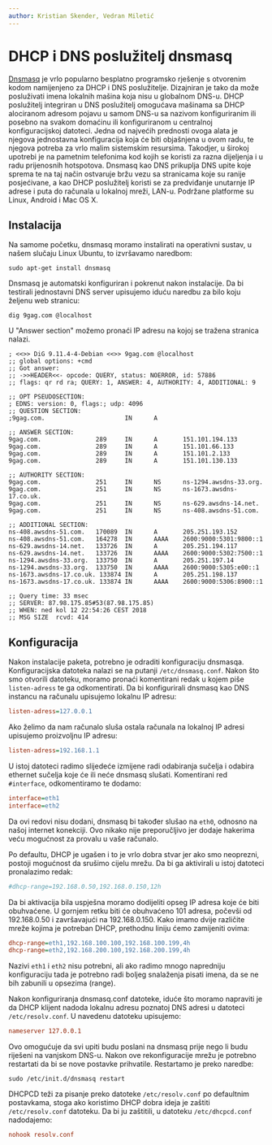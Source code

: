 ```yaml
---
author: Kristian Skender, Vedran Miletić
---
```


# DHCP i DNS poslužitelj dnsmasq

[Dnsmasq](https://thekelleys.org.uk/dnsmasq/doc.html) je vrlo popularno besplatno programsko rješenje s otvorenim kodom namijenjeno za DHCP i DNS poslužitelje. Dizajniran je tako da može posluživati imena lokalnih mašina koja nisu u globalnom DNS-u. DHCP poslužitelj integriran u DNS poslužitelj omogućava mašinama sa DHCP alociranom adresom pojavu u samom DNS-u sa nazivom konfiguriranim ili posebno na svakom domaćinu ili konfiguriranom u centralnoj konfiguracijskoj datoteci. Jedna od najvećih prednosti ovoga alata je njegova jednostavna konfiguracija koja će biti objašnjena u ovom radu, te njegova potreba za vrlo malim sistemskim resursima. Takodjer, u širokoj upotrebi je na pametnim telefonima kod kojih se koristi za razna dijeljenja i u radu prijenosnih hotspotova. Dnsmasq kao DNS prikuplja DNS upite koje sprema te na taj način ostvaruje bržu vezu sa stranicama koje su ranije posjećivane, a kao DHCP poslužitelj koristi se za predviđanje unutarnje IP adrese i puta do računala u lokalnoj mreži, LAN-u. Podržane platforme su Linux, Android i Mac OS X.

## Instalacija

Na samome početku, dnsmasq moramo instalirati na operativni sustav, u našem slučaju Linux Ubuntu, to izvršavamo naredbom:

``` shell
sudo apt-get install dnsmasq
```

Dnsmasq je automatski konfiguriran i pokrenut nakon instalacije. Da bi testirali jednostavni DNS server upisujemo iduću naredbu za bilo koju željenu web stranicu:

``` shell
dig 9gag.com @localhost
```

U "Answer section" možemo pronaći IP adresu na kojoj se tražena stranica nalazi.

``` shell-session
; <<>> DiG 9.11.4-4-Debian <<>> 9gag.com @localhost
;; global options: +cmd
;; Got answer:
;; ->>HEADER<<- opcode: QUERY, status: NOERROR, id: 57886
;; flags: qr rd ra; QUERY: 1, ANSWER: 4, AUTHORITY: 4, ADDITIONAL: 9

;; OPT PSEUDOSECTION:
; EDNS: version: 0, flags:; udp: 4096
;; QUESTION SECTION:
;9gag.com.                      IN      A

;; ANSWER SECTION:
9gag.com.               289     IN      A       151.101.194.133
9gag.com.               289     IN      A       151.101.66.133
9gag.com.               289     IN      A       151.101.2.133
9gag.com.               289     IN      A       151.101.130.133

;; AUTHORITY SECTION:
9gag.com.               251     IN      NS      ns-1294.awsdns-33.org.
9gag.com.               251     IN      NS      ns-1673.awsdns-17.co.uk.
9gag.com.               251     IN      NS      ns-629.awsdns-14.net.
9gag.com.               251     IN      NS      ns-408.awsdns-51.com.

;; ADDITIONAL SECTION:
ns-408.awsdns-51.com.   170089  IN      A       205.251.193.152
ns-408.awsdns-51.com.   164278  IN      AAAA    2600:9000:5301:9800::1
ns-629.awsdns-14.net.   133726  IN      A       205.251.194.117
ns-629.awsdns-14.net.   133726  IN      AAAA    2600:9000:5302:7500::1
ns-1294.awsdns-33.org.  133750  IN      A       205.251.197.14
ns-1294.awsdns-33.org.  133750  IN      AAAA    2600:9000:5305:e00::1
ns-1673.awsdns-17.co.uk. 133874 IN      A       205.251.198.137
ns-1673.awsdns-17.co.uk. 133874 IN      AAAA    2600:9000:5306:8900::1

;; Query time: 33 msec
;; SERVER: 87.98.175.85#53(87.98.175.85)
;; WHEN: ned kol 12 22:54:26 CEST 2018
;; MSG SIZE  rcvd: 414
```

## Konfiguracija

Nakon instalacije paketa, potrebno je odraditi konfiguraciju dnsmasqa. Konfiguracijska datoteka nalazi se na putanji `/etc/dnsmasq.conf`. Nakon što smo otvorili datoteku, moramo pronaći komentirani redak u kojem piše `listen-adress` te ga odkomentirati. Da bi konfigurirali dnsmasq kao DNS instancu na računalu upisujemo lokalnu IP adresu:

``` ini
listen-adress=127.0.0.1
```

Ako želimo da nam računalo sluša ostala računala na lokalnoj IP adresi upisujemo proizvoljnu IP adresu:

``` ini
listen-adress=192.168.1.1
```

U istoj datoteci radimo slijedeće izmijene radi odabiranja sučelja i odabira ethernet sučelja koje će ili neće dnsmasq slušati. Komentirani red `#interface`, odkomentiramo te dodamo:

``` ini
interface=eth1
interface=eth2
```

Da ovi redovi nisu dodani, dnsmasq bi također slušao na `eth0`, odnosno na našoj internet konekciji. Ovo nikako nije preporučljivo jer dodaje hakerima veću mogućnost za provalu u vaše računalo.

Po defaultu, DHCP je ugašen i to je vrlo dobra stvar jer ako smo neoprezni, postoji mogućnost da srušimo cijelu mrežu. Da bi ga aktivirali u istoj datoteci pronalazimo redak:

``` ini
#dhcp-range=192.168.0.50,192.168.0.150,12h
```

Da bi aktivacija bila uspješna moramo dodijeliti opseg IP adresa koje će biti obuhvaćene. U gornjem retku biti će obuhvaćeno 101 adresa, počevši od 192.168.0.50 i završavajući na 192.168.0.150. Kako imamo dvije različite mreže kojima je potreban DHCP, prethodnu liniju ćemo zamijeniti ovima:

``` ini
dhcp-range=eth1,192.168.100.100,192.168.100.199,4h
dhcp-range=eth2,192.168.200.100,192.168.200.199,4h
```

Nazivi `eth1` i `eth2` nisu potrebni, ali ako radimo mnogo napredniju konfiguraciju tada je potrebno radi boljeg snalaženja pisati imena, da se ne bih zabunili u opsezima (range).

Nakon konfiguriranja dnsmasq.conf datoteke, iduće što moramo napraviti je da DHCP klijent nadoda lokalnu adresu poznatoj DNS adresi u datoteci `/etc/resolv.conf`. U navedenu datoteku upisujemo:

``` ini
nameserver 127.0.0.1
```

Ovo omogućuje da svi upiti budu poslani na dnsmasq prije nego li budu riješeni na vanjskom DNS-u. Nakon ove rekonfiguracije mrežu je potrebno restartati da bi se nove postavke prihvatile. Restartamo je preko naredbe:

``` shell
sudo /etc/init.d/dnsmasq restart
```

DHCPCD teži za pisanje preko datoteke `/etc/resolv.conf` po defaultnim postavkama, stoga ako koristimo DHCP dobra ideja je zaštiti `/etc/resolv.conf` datoteku. Da bi ju zaštitili, u datoteku `/etc/dhcpcd.conf` nadodajemo:

``` ini
nohook resolv.conf
```
